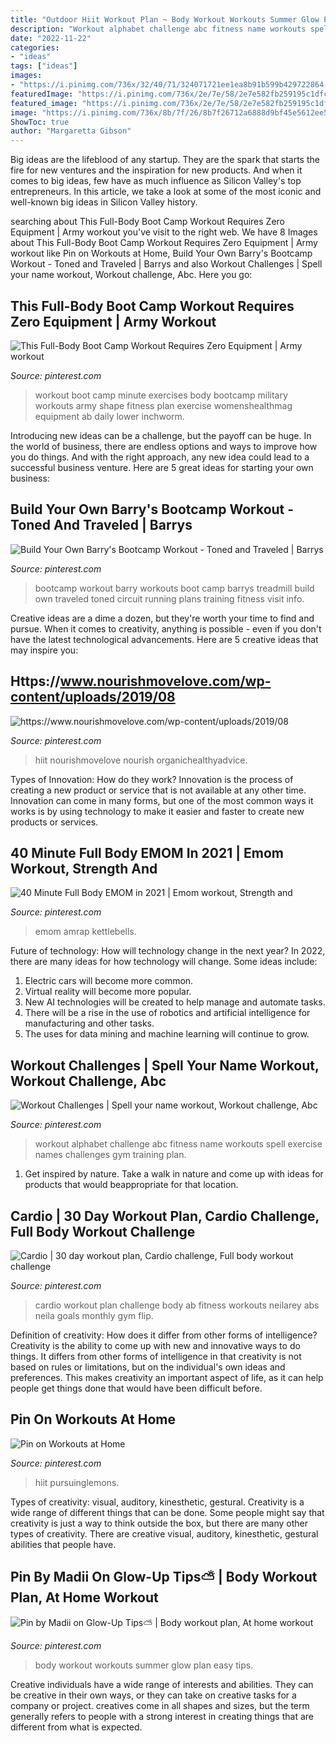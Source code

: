 ```yaml
---
title: "Outdoor Hiit Workout Plan ~ Body Workout Workouts Summer Glow Plan Easy Tips"
description: "Workout alphabet challenge abc fitness name workouts spell exercise names challenges gym training plan"
date: "2022-11-22"
categories:
- "ideas"
tags: ["ideas"]
images:
- "https://i.pinimg.com/736x/32/40/71/324071721ee1ea8b91b599b429722864--fitness-challenges-fitness-goals.jpg"
featuredImage: "https://i.pinimg.com/736x/2e/7e/58/2e7e582fb259195c1dfc73f7a8d91d13--military-workout-military-boot-camp.jpg"
featured_image: "https://i.pinimg.com/736x/2e/7e/58/2e7e582fb259195c1dfc73f7a8d91d13--military-workout-military-boot-camp.jpg"
image: "https://i.pinimg.com/736x/8b/7f/26/8b7f26712a6888d9bf45e5612ee5be4f.jpg"
ShowToc: true
author: "Margaretta Gibson"
---
```



Big ideas are the lifeblood of any startup. They are the spark that starts the fire for new ventures and the inspiration for new products. And when it comes to big ideas, few have as much influence as Silicon Valley's top entrepreneurs. In this article, we take a look at some of the most iconic and well-known big ideas in Silicon Valley history.

	

		
searching about This Full-Body Boot Camp Workout Requires Zero Equipment | Army workout you've visit to the right web. We have 8 Images about This Full-Body Boot Camp Workout Requires Zero Equipment | Army workout like Pin on Workouts at Home, Build Your Own Barry&#039;s Bootcamp Workout - Toned and Traveled | Barrys and also Workout Challenges | Spell your name workout, Workout challenge, Abc. Here you go:
		
    
## This Full-Body Boot Camp Workout Requires Zero Equipment | Army Workout

<img loading=lazy src="https://i.pinimg.com/736x/2e/7e/58/2e7e582fb259195c1dfc73f7a8d91d13--military-workout-military-boot-camp.jpg" onerror="this.onerror=null;this.src='https://tse4.mm.bing.net/th?id=OIP.rC_LlgOv2b1v9a9QHl8F8gHaSh&amp;pid=15.1';" alt="This Full-Body Boot Camp Workout Requires Zero Equipment | Army workout">

_Source: pinterest.com_

>workout boot camp minute exercises body bootcamp military workouts army shape fitness plan exercise womenshealthmag equipment ab daily lower inchworm. 

	

Introducing new ideas can be a challenge, but the payoff can be huge. In the world of business, there are endless options and ways to improve how you do things. And with the right approach, any new idea could lead to a successful business venture. Here are 5 great ideas for starting your own business: 

    
## Build Your Own Barry&#039;s Bootcamp Workout - Toned And Traveled | Barrys

<img loading=lazy src="https://i.pinimg.com/736x/81/3f/8d/813f8da09d5d4668781a803eb1c80be1.jpg" onerror="this.onerror=null;this.src='https://tse3.mm.bing.net/th?id=OIP.eR2bxtBO9uQGXCKr4rsPoQHaLH&amp;pid=15.1';" alt="Build Your Own Barry&#039;s Bootcamp Workout - Toned and Traveled | Barrys">

_Source: pinterest.com_

>bootcamp workout barry workouts boot camp barrys treadmill build own traveled toned circuit running plans training fitness visit info. 

	

Creative ideas are a dime a dozen, but they're worth your time to find and pursue. When it comes to creativity, anything is possible - even if you don't have the latest technological advancements. Here are 5 creative ideas that may inspire you: 

    
## Https://www.nourishmovelove.com/wp-content/uploads/2019/08

<img loading=lazy src="https://www.nourishmovelove.com/wp-content/uploads/2019/08/FitFallAdvancedCalendarLongPin4.jpg" onerror="this.onerror=null;this.src='https://tse4.mm.bing.net/th?id=OIP.6sUmdYrP8X6OjnxD6Fwz0QHaLH&amp;pid=15.1';" alt="https://www.nourishmovelove.com/wp-content/uploads/2019/08">

_Source: pinterest.com_

>hiit nourishmovelove nourish organichealthyadvice. 

	

Types of Innovation: How do they work?
Innovation is the process of creating a new product or service that is not available at any other time. Innovation can come in many forms, but one of the most common ways it works is by using technology to make it easier and faster to create new products or services.

    
## 40 Minute Full Body EMOM In 2021 | Emom Workout, Strength And

<img loading=lazy src="https://i.pinimg.com/736x/8b/7f/26/8b7f26712a6888d9bf45e5612ee5be4f.jpg" onerror="this.onerror=null;this.src='https://tse3.mm.bing.net/th?id=OIP.K6tykbACJSGBbNLUIFqQZgHaNW&amp;pid=15.1';" alt="40 Minute Full Body EMOM in 2021 | Emom workout, Strength and">

_Source: pinterest.com_

>emom amrap kettlebells. 

	

Future of technology: How will technology change in the next year?
In 2022, there are many ideas for how technology will change. Some ideas include:
1. Electric cars will become more common.
2. Virtual reality will become more popular. 
3. New AI technologies will be created to help manage and automate tasks. 
4. There will be a rise in the use of robotics and artificial intelligence for manufacturing and other tasks. 
5. The uses for data mining and machine learning will continue to grow.

    
## Workout Challenges | Spell Your Name Workout, Workout Challenge, Abc

<img loading=lazy src="https://i.pinimg.com/736x/c1/6e/dd/c16edde1f1c2fb1061b8469e24c5b604--wall-sit-challenge-workout-challenge.jpg" onerror="this.onerror=null;this.src='https://tse2.mm.bing.net/th?id=OIP.cZLJIKRuGp1viQykcez8PwHaJc&amp;pid=15.1';" alt="Workout Challenges | Spell your name workout, Workout challenge, Abc">

_Source: pinterest.com_

>workout alphabet challenge abc fitness name workouts spell exercise names challenges gym training plan. 

	

1. Get inspired by nature. Take a walk in nature and come up with ideas for products that would beappropriate for that location.

    
## Cardio | 30 Day Workout Plan, Cardio Challenge, Full Body Workout Challenge

<img loading=lazy src="https://i.pinimg.com/736x/32/40/71/324071721ee1ea8b91b599b429722864--fitness-challenges-fitness-goals.jpg" onerror="this.onerror=null;this.src='https://tse3.mm.bing.net/th?id=OIP.6SrgnU4v01xEmAkPJMfPygAAAA&amp;pid=15.1';" alt="Cardio | 30 day workout plan, Cardio challenge, Full body workout challenge">

_Source: pinterest.com_

>cardio workout plan challenge body ab fitness workouts neilarey abs neila goals monthly gym flip. 

	

Definition of creativity: How does it differ from other forms of intelligence?
Creativity is the ability to come up with new and innovative ways to do things. It differs from other forms of intelligence in that creativity is not based on rules or limitations, but on the individual's own ideas and preferences. This makes creativity an important aspect of life, as it can help people get things done that would have been difficult before.

    
## Pin On Workouts At Home

<img loading=lazy src="https://i.pinimg.com/736x/bb/00/0f/bb000fde59ddd31001b326fe98b53e09.jpg" onerror="this.onerror=null;this.src='https://tse3.mm.bing.net/th?id=OIP.Ti-4pUIaaTalszRzn59PnAHaNk&amp;pid=15.1';" alt="Pin on Workouts at Home">

_Source: pinterest.com_

>hiit pursuinglemons. 

	

Types of creativity: visual, auditory, kinesthetic, gestural.
Creativity is a wide range of different things that can be done. Some people might say that creativity is just a way to think outside the box, but there are many other types of creativity. There are creative visual, auditory, kinesthetic, gestural abilities that people have.

    
## Pin By Madii On Glow-Up Tips⛅️ | Body Workout Plan, At Home Workout

<img loading=lazy src="https://i.pinimg.com/736x/98/43/ee/9843ee1b739c3eb4af68ab918d869758.jpg" onerror="this.onerror=null;this.src='https://tse2.mm.bing.net/th?id=OIP.yGa4vW5Nn40gSV0Ka3eymQHaNL&amp;pid=15.1';" alt="Pin by Madii on Glow-Up Tips⛅️ | Body workout plan, At home workout">

_Source: pinterest.com_

>body workout workouts summer glow plan easy tips. 

	

Creative individuals have a wide range of interests and abilities. They can be creative in their own ways, or they can take on creative tasks for a company or project. creatives come in all shapes and sizes, but the term generally refers to people with a strong interest in creating things that are different from what is expected.

